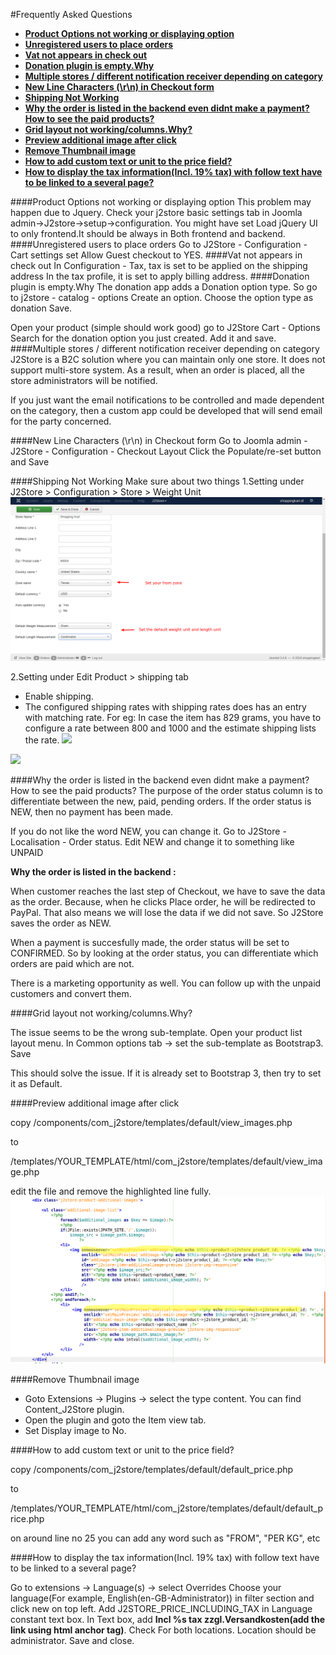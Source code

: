 #Frequently Asked Questions
* **[Product Options not working or displaying option](#product_options_not_working)**
* **[Unregistered users to place orders](#unregistered_users_place_orders)**
* **[Vat not appears in check out](#vat_not_appears_in_checkout)**
* **[Donation plugin is empty.Why](#donation_plugin_empty)**
* **[Multiple stores / different notification receiver depending on category](#multiplestores_differentnotification_depending_oncategory)**
* **[New Line Characters (\r\n) in Checkout form](#new_line_character)**
* **[Shipping Not Working](#shipping_not_working)**
* **[Why the order is listed in the backend even didnt make a payment? How to see the paid products?](#order_listed_without_payment)**
* **[Grid layout not working/columns.Why?](#layout_problem)**
* **[Preview additional image after click](#avoid_mouseover)**
* **[Remove Thumbnail image](#remove_thumbnail)**
* **[How to add custom text or unit to the price field?](#custom_text)**
* **[How to display the tax information(Incl. 19% tax) with follow text have to be linked to a several page?](#text_after_tax)**

<a name="product_options_not_working" />
####Product Options not working or displaying option
This problem may happen due to Jquery.
Check your j2store basic settings tab in Joomla admin->J2store->setup->configuration.
You might have set Load jQuery UI to only frontend.It should be always in Both frontend and backend.
<a name="unregistered_users_place_orders" />
####Unregistered users to place orders
Go to J2Store - Configuration - Cart settings
set Allow Guest checkout to YES.
<a name="vat_not_appears_in_checkout" />
####Vat not appears in check out
In Configuration - Tax, tax is set to be applied on the shipping address
In the tax profile, it is set to apply billing address.
<a name="donation_plugin_empty" />
####Donation plugin is empty.Why
The donation app adds a Donation option type.
So go to j2store - catalog - options
Create an option. Choose the option type as donation
Save.

Open your product (simple should work good)
go to J2Store Cart - Options
Search for the donation option you just created.
Add it and save.
<a name="multiplestores_differentnotification_depending_oncategory" />
####Multiple stores / different notification receiver depending on category
J2Store is a B2C solution where you can maintain only one store.
It does not support multi-store system. 
As a result, when an order is placed, all the store administrators will be notified.

If you just want the email notifications to be controlled and made dependent on the category, 
then a custom app could be developed that will send email for the party concerned.

<a name="new_line_character"></a>
####New Line Characters (\r\n) in Checkout form
Go to Joomla admin - J2Store - Configuration - Checkout Layout
Click the Populate/re-set button and Save

<a name="shipping_not_working"></a>
####Shipping Not Working
Make sure about two things
1.Setting under J2Store > Configuration > Store > Weight Unit
![alt tag](assets/images/faq_shipping.png)

2.Setting under Edit Product > shipping tab

* Enable shipping.
* The configured shipping rates with shipping rates does has an entry with matching rate.
For eg: In case the item has 829 grams, you have to configure a rate between 800 and 1000 and the estimate shipping lists the rate.
![](http://i.imgur.com/Dj25Qr4.png)

![](http://i.imgur.com/hwwqoAB.png)

<a name="order_listed_without_payment"></a>
####Why the order is listed in the backend even didnt make a payment? How to see the paid products?
The purpose of the order status column is to differentiate between the new, paid, pending orders.
If the order status is NEW, then no payment has been made.

If you do not like the word NEW, you can change it. Go to J2Store - Localisation - Order status.
Edit NEW and change it to something like UNPAID

**Why the order is listed in the backend :**

When customer reaches the last step of Checkout, we have to save the data as the order. Because, when he clicks Place order, he will be redirected to PayPal. That also means we will lose the data if we did not save. 
So J2Store saves the order as NEW.

When a payment is succesfully made, the order status will be set to CONFIRMED.
So by looking at the order status, you can differentiate which orders are paid which are not.

There is a marketing opportunity as well. You can follow up with the unpaid customers and convert them.

<a name="layout_problem"></a>
####Grid layout not working/columns.Why?

The issue seems to be the wrong sub-template. Open your product list layout menu. In Common options tab -> set the sub-template as Bootstrap3. Save

This should solve the issue. If it is already set to Bootstrap 3, then try to set it as Default.

<a name="avoid_mouseover"></a>
####Preview additional image after click

copy /components/com_j2store/templates/default/view_images.php

to

/templates/YOUR_TEMPLATE/html/com_j2store/templates/default/view_image.php

edit the file and remove the highlighted line fully.
![](assets/images/previewimage.png)

<a name="remove_thumbnail"></a>
####Remove Thumbnail image
* Goto Extensions -> Plugins -> select the type content. You can find        Content_J2Store plugin.
* Open the plugin and goto the Item view tab.
* Set Display image to No.

<a name="custom_text"></a>
####How to add custom text or unit to the price field?

copy
/components/com_j2store/templates/default/default_price.php

to

/templates/YOUR_TEMPLATE/html/com_j2store/templates/default/default_price.php

on around line no 25 you can add any word such as "FROM", "PER KG", etc

<a name="text_after_tax"></a>
####How to display the tax information(Incl. 19% tax) with follow text have to be linked to a several page?

Go to extensions -> Language(s) -> select Overrides
Choose your language(For example, English(en-GB-Administrator)) in filter section and click new on top left.
Add J2STORE_PRICE_INCLUDING_TAX in Language constant text box.
In Text box, add **Incl %s tax zzgl.Versandkosten(add the link using html anchor tag)**.
Check For both locations.
Location should be administrator.
Save and close.